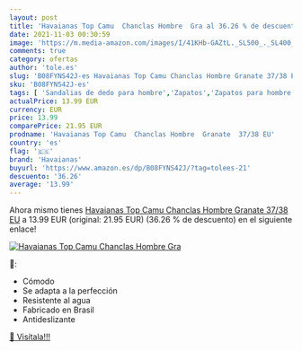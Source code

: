 ```yaml
---
layout: post
title: 'Havaianas Top Camu  Chanclas Hombre  Gra al 36.26 % de descuento'
date: 2021-11-03 00:30:59
image: 'https://m.media-amazon.com/images/I/41KHb-GAZtL._SL500_._SL400_.jpg'
comments: true
category: ofertas
author: 'tole.es'
slug: 'B08FYNS42J-es Havaianas Top Camu Chanclas Hombre Granate 37/38 EU'
sku: 'B08FYNS42J-es'
tags: [ 'Sandalias de dedo para hombre','Zapatos','Zapatos para hombre','Zapatos y complementos','chanclas','havaianas', ]
actualPrice: 13.99 EUR
currency: EUR
price: 13.99
comparePrice: 21.95 EUR
prodname: 'Havaianas Top Camu  Chanclas Hombre  Granate  37/38 EU'
country: 'es'
flag: '🇪🇸'
brand: 'Havaianas'
buyurl: 'https://www.amazon.es/dp/B08FYNS42J/?tag=tolees-21'
descuento: '36.26'
average: '13.99'
---
```


Ahora mismo tienes [Havaianas Top Camu  Chanclas Hombre  Granate  37/38 EU](https://www.amazon.es/dp/B08FYNS42J/?tag=tolees-21) a 13.99 EUR (original: 21.95 EUR) (36.26 %  de descuento) en el siguiente enlace!

[![Havaianas Top Camu  Chanclas Hombre  Gra](https://m.media-amazon.com/images/I/41KHb-GAZtL._SL500_._SL400_.jpg)](https://www.amazon.es/dp/B08FYNS42J/?tag=tolees-21)

🔎:

- Cómodo
- Se adapta a la perfección
- Resistente al agua
- Fabricado en Brasil
- Antideslizante

[🛒 Visítala!!!](https://www.amazon.es/dp/B08FYNS42J/?tag=tolees-21)
